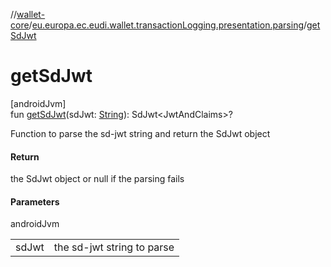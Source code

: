 //[wallet-core](../../index.md)/[eu.europa.ec.eudi.wallet.transactionLogging.presentation.parsing](index.md)/[getSdJwt](get-sd-jwt.md)

# getSdJwt

[androidJvm]\
fun [getSdJwt](get-sd-jwt.md)(sdJwt: [String](https://kotlinlang.org/api/latest/jvm/stdlib/kotlin-stdlib/kotlin/-string/index.html)): SdJwt&lt;JwtAndClaims&gt;?

Function to parse the sd-jwt string and return the SdJwt object

#### Return

the SdJwt object or null if the parsing fails

#### Parameters

androidJvm

| | |
|---|---|
| sdJwt | the sd-jwt string to parse |
